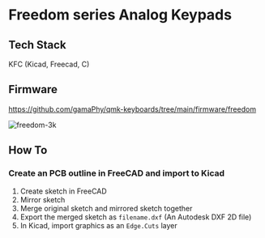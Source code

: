 # Freedom series Analog Keypads

## Tech Stack

KFC (Kicad, Freecad, C)

## Firmware

<https://github.com/gamaPhy/qmk-keyboards/tree/main/firmware/freedom>

![freedom-3k](https://github.com/user-attachments/assets/1af95d7a-c4f3-4e92-a06f-d3448b5f194e)

## How To

### Create an PCB outline in FreeCAD and import to Kicad

1. Create sketch in FreeCAD
2. Mirror sketch
3. Merge original sketch and mirrored sketch together
4. Export the merged sketch as `filename.dxf` (An Autodesk DXF 2D file)
5. In Kicad, import graphics as an `Edge.Cuts` layer

